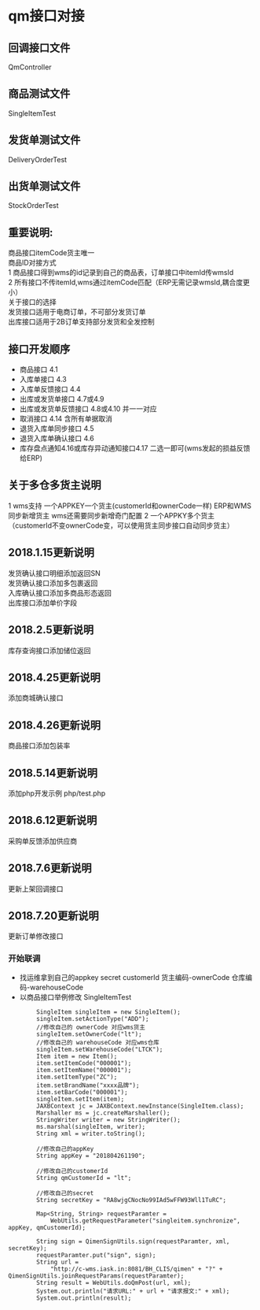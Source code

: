 # qm接口对接

## 回调接口文件
QmController
## 商品测试文件
SingleItemTest
## 发货单测试文件
DeliveryOrderTest
## 出货单测试文件
StockOrderTest
## 重要说明:
商品接口itemCode货主唯一<br>
商品ID对接方式<br>
  1 商品接口得到wms的id记录到自己的商品表，订单接口中itemId传wmsId<br>
  2 所有接口不传itemId,wms通过itemCode匹配（ERP无需记录wmsId,耦合度更小）<br>
关于接口的选择<br>
发货接口适用于电商订单，不可部分发货订单<br>
出库接口适用于2B订单支持部分发货和全发控制<br>

## 接口开发顺序
+ 商品接口 4.1
+ 入库单接口 4.3
+ 入库单反馈接口 4.4
+ 出库或发货单接口 4.7或4.9
+ 出库或发货单反馈接口 4.8或4.10 并一一对应
+ 取消接口 4.14 含所有单据取消
+ 退货入库单同步接口 4.5
+ 退货入库单确认接口 4.6
+ 库存盘点通知4.16或库存异动通知接口4.17 二选一即可(wms发起的损益反馈给ERP)

## 关于多仓多货主说明
1 wms支持 一个APPKEY一个货主(customerId和ownerCode一样) ERP和WMS同步新增货主 wms还需要同步新增奇门配置
2 一个APPKY多个货主（customerId不变ownerCode变，可以使用货主同步接口自动同步货主）

## 2018.1.15更新说明
发货确认接口明细添加返回SN<br>
发货确认接口添加多包裹返回<br>
入库确认接口添加多商品形态返回<br>
出库接口添加单价字段<br>

## 2018.2.5更新说明
库存查询接口添加储位返回

## 2018.4.25更新说明
添加商城确认接口

## 2018.4.26更新说明
商品接口添加包装率

## 2018.5.14更新说明
添加php开发示例 php/test.php

## 2018.6.12更新说明
采购单反馈添加供应商

## 2018.7.6更新说明
更新上架回调接口

## 2018.7.20更新说明
更新订单修改接口

### 开始联调
+ 找运维拿到自己的appkey secret customerId 货主编码-ownerCode 仓库编码-warehouseCode 
+ 以商品接口举例修改 SingleItemTest
```
        SingleItem singleItem = new SingleItem();
        singleItem.setActionType("ADD");
        //修改自己的 ownerCode 对应wms货主
        singleItem.setOwnerCode("lt");
        //修改自己的 warehouseCode 对应wms仓库
        singleItem.setWarehouseCode("LTCK");
        Item item = new Item();
        item.setItemCode("000001");
        item.setItemName("000001");
        item.setItemType("ZC");
        item.setBrandName("xxxx品牌");
        item.setBarCode("000001");
        singleItem.setItem(item);
        JAXBContext jc = JAXBContext.newInstance(SingleItem.class);
        Marshaller ms = jc.createMarshaller();
        StringWriter writer = new StringWriter();
        ms.marshal(singleItem, writer);
        String xml = writer.toString();
        
        //修改自己的appKey
        String appKey = "201804261190";
        
        //修改自己的customerId
        String qmCustomerId = "lt";
        
        //修改自己的secret
        String secretKey = "RA8wjgCNocNo99IAd5wFFW93Wll1TuRC";
        
        Map<String, String> requestParamter =
            WebUtils.getRequestParameter("singleitem.synchronize", appKey, qmCustomerId);
        
        String sign = QimenSignUtils.sign(requestParamter, xml, secretKey);
        requestParamter.put("sign", sign);
        String url =
            "http://c-wms.iask.in:8081/BH_CLIS/qimen" + "?" + QimenSignUtils.joinRequestParams(requestParamter);
        String result = WebUtils.doQmPost(url, xml);
        System.out.println("请求URL:" + url + "请求报文:" + xml);
        System.out.println(result);
```